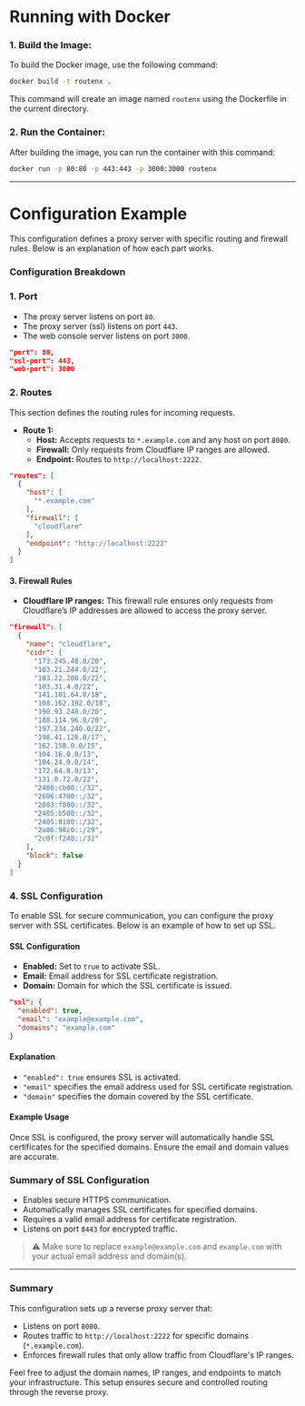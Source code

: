 # Running with Docker

### 1. **Build the Image:**

To build the Docker image, use the following command:

```sh
docker build -t routenx .
```

This command will create an image named `routenx` using the Dockerfile in the current directory.

### 2. **Run the Container:**

After building the image, you can run the container with this command:

```sh
docker run -p 80:80 -p 443:443 -p 3000:3000 routenx
```

---

# Configuration Example

This configuration defines a proxy server with specific routing and firewall rules. Below is an explanation of how each part works.

### Configuration Breakdown

### 1. **Port**
- The proxy server listens on port `80`.
- The proxy server (ssl) listens on port `443`.
- The web console server listens on port `3000`.

```json
"port": 80,
"ssl-port": 443,
"web-port": 3000
```

### 2. **Routes**
This section defines the routing rules for incoming requests.

- **Route 1:**
  - **Host:** Accepts requests to `*.example.com` and any host on port `8080`.
  - **Firewall:** Only requests from Cloudflare IP ranges are allowed.
  - **Endpoint:** Routes to `http://localhost:2222`.

```json
"routes": [
  {
    "host": [
      "*.example.com"
    ],
    "firewall": [
      "cloudflare"
    ],
    "endpoint": "http://localhost:2222"
  }
]
```

#### 3. **Firewall Rules**
- **Cloudflare IP ranges:** This firewall rule ensures only requests from Cloudflare’s IP addresses are allowed to access the proxy server.

```json
"firewall": [
  {
    "name": "cloudflare",
    "cidr": [
      "173.245.48.0/20",
      "103.21.244.0/22",
      "103.22.200.0/22",
      "103.31.4.0/22",
      "141.101.64.0/18",
      "108.162.192.0/18",
      "190.93.240.0/20",
      "188.114.96.0/20",
      "197.234.240.0/22",
      "198.41.128.0/17",
      "162.158.0.0/15",
      "104.16.0.0/13",
      "104.24.0.0/14",
      "172.64.0.0/13",
      "131.0.72.0/22",
      "2400:cb00::/32",
      "2606:4700::/32",
      "2803:f800::/32",
      "2405:b500::/32",
      "2405:8100::/32",
      "2a06:98c0::/29",
      "2c0f:f248::/32"
    ],
    "block": false
  }
]
```

### 4. **SSL Configuration**

To enable SSL for secure communication, you can configure the proxy server with SSL certificates. Below is an example of how to set up SSL.

#### **SSL Configuration**
- **Enabled:** Set to `true` to activate SSL.
- **Email:** Email address for SSL certificate registration.
- **Domain:** Domain for which the SSL certificate is issued.

```json
"ssl": {
  "enabled": true,
  "email": "example@example.com",
  "domains": "example.com"
}
```

#### **Explanation**
- `"enabled": true` ensures SSL is activated.
- `"email"` specifies the email address used for SSL certificate registration.
- `"domain"` specifies the domain covered by the SSL certificate.

#### **Example Usage**
Once SSL is configured, the proxy server will automatically handle SSL certificates for the specified domains. Ensure the email and domain values are accurate.

### Summary of SSL Configuration

- Enables secure HTTPS communication.
- Automatically manages SSL certificates for specified domains.
- Requires a valid email address for certificate registration.
- Listens on port `8443` for encrypted traffic.

> ⚠️ Make sure to replace `example@example.com` and `example.com` with your actual email address and domain(s).

---

### Summary

This configuration sets up a reverse proxy server that:

- Listens on port `8080`.
- Routes traffic to `http://localhost:2222` for specific domains (`*.example.com`).
- Enforces firewall rules that only allow traffic from Cloudflare's IP ranges.

Feel free to adjust the domain names, IP ranges, and endpoints to match your infrastructure. This setup ensures secure and controlled routing through the reverse proxy.
